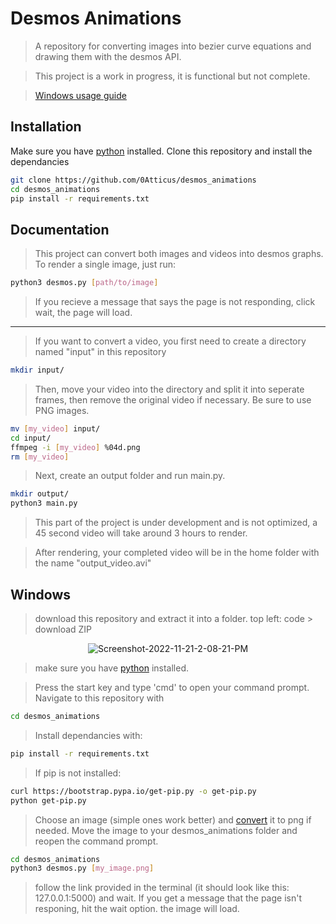 
#  Desmos Animations
> A repository for converting images into bezier curve equations and drawing them with the desmos API.

>This project is a work in progress, it is functional but not complete.

>[Windows usage guide](#windows)

## Installation
Make sure you have [python](https://www.python.org) installed.
Clone this repository and install the dependancies
```bash
git clone https://github.com/0Atticus/desmos_animations
cd desmos_animations
pip install -r requirements.txt
```
## Documentation
> This project can convert both images and videos into desmos graphs.
> To render a single image, just run:
 ```bash
 python3 desmos.py [path/to/image]
 ```
>If you recieve a message that says the page is not responding, click wait, the page will load.
---

>If you want to convert a video, you first need to create a directory named "input" in this repository
```bash
mkdir input/
```
>Then, move your video into the directory and split it into seperate frames, then remove the original video if necessary. Be sure to use PNG images.
```bash
mv [my_video] input/
cd input/
ffmpeg -i [my_video] %04d.png
rm [my_video]
```
>Next, create an output folder and run main.py.
```bash
mkdir output/
python3 main.py
```
>This part of the project is under development and is not optimized, a 45 second video will take around 3 hours to render.

>After rendering, your completed video will be in the home folder with the name "output_video.avi"


## Windows

>download this repository and extract it into a folder.
>top left: code > download ZIP

<p align="center"><img src="https://i.ibb.co/600jgh5/Screenshot-2022-11-21-2-08-21-PM.png" alt="Screenshot-2022-11-21-2-08-21-PM" border="0"></p>

>make sure you have [python](https://www.python.org) installed.

>Press the start key and type 'cmd' to open your command prompt.
>Navigate to this repository with 
```bash
cd desmos_animations
```
>Install dependancies with:
```bash
pip install -r requirements.txt
```
>If pip is not installed:
```bash
curl https://bootstrap.pypa.io/get-pip.py -o get-pip.py
python get-pip.py
```

> Choose an image (simple ones work better) and [convert](https://cloudconvert.com/) it to png if needed.
> Move the image to your desmos_animations folder and reopen the command prompt.
```bash
cd desmos_animations
python3 desmos.py [my_image.png]
```
>follow the link provided in the terminal (it should look like this: 127.0.0.1:5000) and wait. If you get a message that the page isn't responing, hit the wait option. the image will load.
